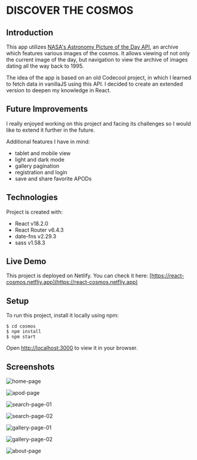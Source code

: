 # DISCOVER THE COSMOS

## Introduction

This app utilizes [NASA's Astronomy Picture of the Day API](https://github.com/nasa/apod-api), an archive which features various images of the cosmos.
It allows viewing of not only the current image of the day, but navigation to view the archive of images dating all the way back to 1995.

The idea of the app is based on an old Codecool project, in which I learned to fetch data in vanillaJS using this API. I decided to create an extended version to deepen my knowledge in React.

## Future Improvements

I really enjoyed working on this project and facing its challenges so I would like to extend it further in the future.

Additional features I have in mind:

- tablet and mobile view
- light and dark mode
- gallery pagination
- registration and login
- save and share favorite APODs

## Technologies

Project is created with:

- React v18.2.0
- React Router v6.4.3
- date-fns v2.29.3
- sass v1.58.3

## Live Demo

This project is deployed on Netlify. You can check it here:
[https://react-cosmos.netfliy.app](https://react-cosmos.netfliy.app)

## Setup

To run this project, install it locally using npm:

```
$ cd cosmos
$ npm install
$ npm start
```

Open [http://localhost:3000](http://localhost:3000) to view it in your browser.

## Screenshots

![home-page](https://user-images.githubusercontent.com/102482465/220909193-6118e52f-ac32-42c3-8c1f-f9744fb8adf0.png)

![apod-page](https://user-images.githubusercontent.com/102482465/220909279-231f3eaa-ee70-4805-b02a-d15c170b0f9a.png)

![search-page-01](https://user-images.githubusercontent.com/102482465/220909802-7a8a17b5-3885-4e48-b810-58ba56b8f930.png)

![search-page-02](https://user-images.githubusercontent.com/102482465/220909944-70ca0f43-0128-4099-9bf6-dda96a8a1905.png)

![gallery-page-01](https://user-images.githubusercontent.com/102482465/220910069-5e66ee46-7b8f-44a4-a522-a4d5e5044b7b.png)

![gallery-page-02](https://user-images.githubusercontent.com/102482465/220910183-1f75ca3e-552c-49b9-9949-7802f80cb18b.png)

![about-page](https://user-images.githubusercontent.com/102482465/220910301-0712244b-9921-45a1-9479-af1cc3c8fde2.png)
